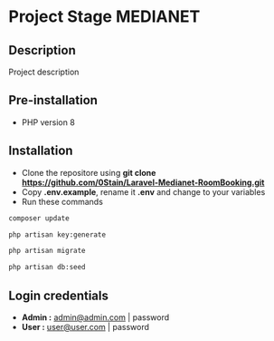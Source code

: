 # Project Stage MEDIANET

## Description
Project description

## Pre-installation
* PHP version 8



## Installation
* Clone the repositore using **git clone https://github.com/0Stain/Laravel-Medianet-RoomBooking.git**
* Copy **.env.example**, rename it **.env** and change to your variables
* Run these commands
``` bash
composer update
```
``` bash
php artisan key:generate
```
``` bash
php artisan migrate
```
``` bash
php artisan db:seed
```

## Login credentials

* **Admin :**  admin@admin.com | password
* **User :**  user@user.com | password


